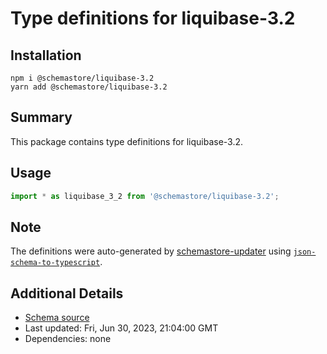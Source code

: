 # Type definitions for liquibase-3.2

## Installation

```
npm i @schemastore/liquibase-3.2
yarn add @schemastore/liquibase-3.2
```

## Summary

This package contains type definitions for liquibase-3.2.

## Usage

```ts
import * as liquibase_3_2 from '@schemastore/liquibase-3.2';
```

## Note

The definitions were auto-generated by [schemastore-updater](https://github.com/ffflorian/schemastore-updater) using [`json-schema-to-typescript`](https://www.npmjs.com/package/json-schema-to-typescript).

## Additional Details

* [Schema source](https://github.com/SchemaStore/schemastore/tree/master/src/schemas/json/liquibase-3.2)
* Last updated: Fri, Jun 30, 2023, 21:04:00 GMT
* Dependencies: none
